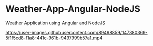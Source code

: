 # Weather-App-Angular-NodeJS
Weather Application using Angular and NodeJS

https://user-images.githubusercontent.com/89498859/147380369-5f1f5cd8-f1a8-441c-961b-9497999b57a1.mp4

